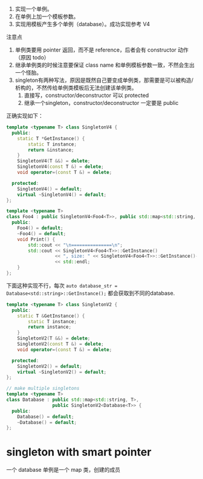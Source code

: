 1. 实现一个单例。
2. 在单例上加一个模板参数。
3. 实现用模板产生多个单例（database）。成功实现参考 V4

注意点
1. 单例类要用 pointer 返回，而不是 reference，后者会有 constructor 动作（原因 todo）
2. 继承单例类的时候注意要保证 class name 和单例模板参数一致，不然会生出一个怪胎。
3. singleton有两种写法，原因是既然自己要变成单例类，那需要是可以被构造/析构的，不然传给单例类模板后无法创建该单例类。
   1. 直接写，constructor/deconstructor 可以 protected
   2. 继承一个singleton，constructor/deconstructor 一定要是 public

正确实现如下：
```cpp
template <typename T> class SingletonV4 {
  public:
    static T *GetInstance() {
        static T instance;
        return &instance;
    }
    SingletonV4(T &&) = delete;
    SingletonV4(const T &) = delete;
    void operator=(const T &) = delete;

  protected:
    SingletonV4() = default;
    virtual ~SingletonV4() = default;
};

template <typename T>
class Foo4 : public SingletonV4<Foo4<T>>, public std::map<std::string, T> {
  public:
    Foo4() = default;
    ~Foo4() = default;
    void Print() {
        std::cout << "\n===============\n";
        std::cout << SingletonV4<Foo4<T>>::GetInstance()
                  << ", size: " << SingletonV4<Foo4<T>>::GetInstance()->size()
                  << std::endl;
    }
};
```

下面这种实现不行，每次 `auto database_str = Database<std::string>::GetInstance();` 都会获取到不同的database.

```cpp
template <typename T> class SingletonV2 {
  public:
    static T &GetInstance() {
        static T instance;
        return instance;
    }
    SingletonV2(T &&) = delete;
    SingletonV2(const T &) = delete;
    void operator=(const T &) = delete;

  protected:
    SingletonV2() = default;
    virtual ~SingletonV2() = default;
};

// make multiple singletons
template <typename T>
class Database : public std::map<std::string, T>,
                 public SingletonV2<Database<T>> {
  public:
    Database() = default;
    ~Database() = default;
};
```



# singleton with smart pointer
一个 database 单例是一个 map 类，创建的成员
